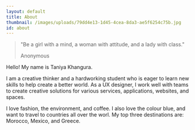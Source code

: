 ```yaml
---
layout: default
title: About
thumbnail: /images/uploads/79dd4e13-1d45-4cea-8da3-ae5f6254c75b.jpg
id: about
---
```


<blockquote class="blockquote">
  <p class="mb-0">"Be a girl with a mind, a woman with attitude, and a lady with class."</p>
  <footer class="blockquote-footer">Anonymous</footer>
</blockquote>

<p class="text-info">Hello! My name is Taniya Khangura.</p>

<p class="text-primary">I am a creative thinker and a hardworking student who is eager to learn new skills to help create a better world. As a UX designer, I work well with teams to create creative solutions for various services, applications, websites, and spaces.

I love fashion, the environment, and coffee. I also love the colour blue, and want to travel to countries all over the worl. My top three destinations are: Morocco, Mexico, and Greece. </p>
